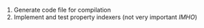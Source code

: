 ﻿1. Generate code file for compilation
1. Implement and test property indexers (not very important _IMHO_)
